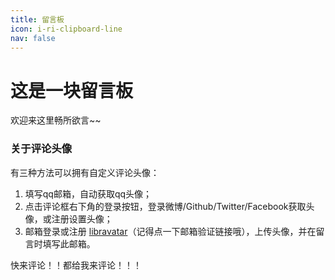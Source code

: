 ```yaml
---
title: 留言板
icon: i-ri-clipboard-line
nav: false
---
```


# 这是一块留言板

欢迎来这里畅所欲言~~

### 关于评论头像

有三种方法可以拥有自定义评论头像：

1. 填写qq邮箱，自动获取qq头像；
2. 点击评论框右下角的登录按钮，登录微博/Github/Twitter/Facebook获取头像，或注册设置头像；
3. 邮箱登录或注册 [libravatar](https://www.libravatar.org/)（记得点一下邮箱验证链接哦），上传头像，并在留言时填写此邮箱。

快来评论！！都给我来评论！！！

